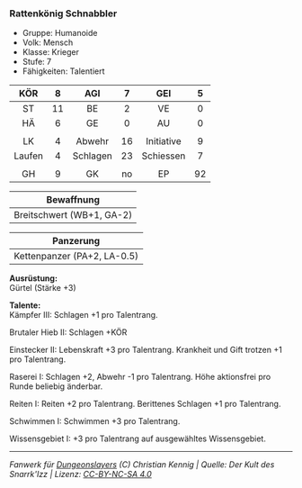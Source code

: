 ### Rattenkönig Schnabbler

- Gruppe: Humanoide
- Volk: Mensch
- Klasse: Krieger
- Stufe: 7
- Fähigkeiten: Talentiert

|  KÖR   |  8  |   AGI    |  7  |    GEI     |  5  |
| :----: | :-: | :------: | :-: | :--------: | :-: |
|   ST   | 11  |    BE    |  2  |     VE     |  0  |
|   HÄ   |  6  |    GE    |  0  |     AU     |  0  |
|        |     |          |     |            |     |
|   LK   |  4  |  Abwehr  | 16  | Initiative |  9  |
| Laufen |  4  | Schlagen | 23  | Schiessen  |  7  |
|        |     |          |     |            |     |
|   GH   |  9  |    GK    | no  |     EP     | 92  |

|        Bewaffnung         |
| :-----------------------: |
| Breitschwert (WB+1, GA-2) |

|          Panzerung          |
| :-------------------------: |
| Kettenpanzer (PA+2, LA-0.5) |

**Ausrüstung:**  
Gürtel (Stärke +3)

**Talente:**  
Kämpfer III: Schlagen +1 pro Talentrang.

Brutaler Hieb II: Schlagen +KÖR

Einstecker II: Lebenskraft +3 pro Talentrang. Krankheit und Gift trotzen +1 pro Talentrang.

Raserei I: Schlagen +2, Abwehr -1 pro Talentrang. Höhe aktionsfrei pro Runde beliebig änderbar.

Reiten I: Reiten +2 pro Talentrang. Berittenes Schlagen +1 pro Talentrang.

Schwimmen I: Schwimmen +3 pro Talentrang.

Wissensgebiet I: +3 pro Talentrang auf ausgewähltes Wissensgebiet.

---

_Fanwerk für [Dungeonslayers](https://www.dungeonslayers.net/) (C) Christian Kennig | Quelle: Der Kult des Snarrk'Izz | Lizenz: [CC-BY-NC-SA 4.0](https://creativecommons.org/licenses/by-nc-sa/4.0/deed.de)_
